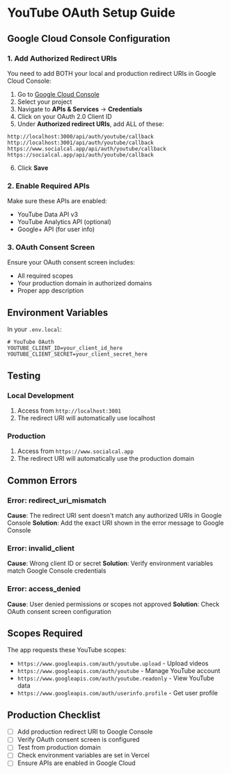 # YouTube OAuth Setup Guide

## Google Cloud Console Configuration

### 1. Add Authorized Redirect URIs

You need to add BOTH your local and production redirect URIs in Google Cloud Console:

1. Go to [Google Cloud Console](https://console.cloud.google.com/)
2. Select your project
3. Navigate to **APIs & Services** → **Credentials**
4. Click on your OAuth 2.0 Client ID
5. Under **Authorized redirect URIs**, add ALL of these:

```
http://localhost:3000/api/auth/youtube/callback
http://localhost:3001/api/auth/youtube/callback
https://www.socialcal.app/api/auth/youtube/callback
https://socialcal.app/api/auth/youtube/callback
```

6. Click **Save**

### 2. Enable Required APIs

Make sure these APIs are enabled:
- YouTube Data API v3
- YouTube Analytics API (optional)
- Google+ API (for user info)

### 3. OAuth Consent Screen

Ensure your OAuth consent screen includes:
- All required scopes
- Your production domain in authorized domains
- Proper app description

## Environment Variables

In your `.env.local`:
```env
# YouTube OAuth
YOUTUBE_CLIENT_ID=your_client_id_here
YOUTUBE_CLIENT_SECRET=your_client_secret_here
```

## Testing

### Local Development
1. Access from `http://localhost:3001`
2. The redirect URI will automatically use localhost

### Production
1. Access from `https://www.socialcal.app`
2. The redirect URI will automatically use the production domain

## Common Errors

### Error: redirect_uri_mismatch
**Cause**: The redirect URI sent doesn't match any authorized URIs in Google Console
**Solution**: Add the exact URI shown in the error message to Google Console

### Error: invalid_client
**Cause**: Wrong client ID or secret
**Solution**: Verify environment variables match Google Console credentials

### Error: access_denied
**Cause**: User denied permissions or scopes not approved
**Solution**: Check OAuth consent screen configuration

## Scopes Required

The app requests these YouTube scopes:
- `https://www.googleapis.com/auth/youtube.upload` - Upload videos
- `https://www.googleapis.com/auth/youtube` - Manage YouTube account
- `https://www.googleapis.com/auth/youtube.readonly` - View YouTube data
- `https://www.googleapis.com/auth/userinfo.profile` - Get user profile

## Production Checklist

- [ ] Add production redirect URI to Google Console
- [ ] Verify OAuth consent screen is configured
- [ ] Test from production domain
- [ ] Check environment variables are set in Vercel
- [ ] Ensure APIs are enabled in Google Cloud